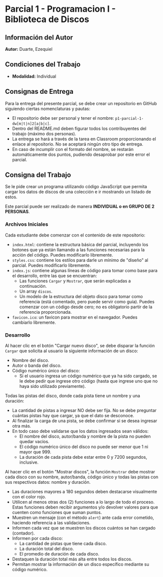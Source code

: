 # Parcial 1 - Programacion I - Biblioteca de Discos

## Información del Autor
**Autor:** Duarte, Ezequiel

## Condiciones del Trabajo
- **Modalidad:** Individual

## Consignas de Entrega

Para la entrega del presente parcial, se debe crear un repositorio en GitHub siguiendo ciertas nomenclaturas y pautas:

- El repositorio debe ser personal y tener el nombre: `p1-parcial-1-dw[m|t|n]2[a|b|c]`.
- Dentro del README.md deben figurar todos los contribuyentes del trabajo (máximo dos personas).
- La entrega se hará a través de la tarea en Classroom proporcionando el enlace al repositorio. No se aceptará ningún otro tipo de entrega.
- En caso de incumplir con el formato del nombre, se restarán automáticamente dos puntos, pudiendo desaprobar por este error el parcial.


## Consigna del Trabajo

Se le pide crear un programa utilizando código JavaScript que permita cargar los datos de discos de una colección e ir mostrando un listado de estos.

Este parcial puede ser realizado de manera **INDIVIDUAL o en GRUPO DE 2 PERSONAS**.


### Archivos Iniciales

Cada estudiante debe comenzar con el contenido de este repositorio:

- `index.html`: contiene la estructura básica del parcial, incluyendo los botones que ya están llamando a las funciones necesarias para la acción del código. Puedes modificarlo libremente.
- `styles.css`: contiene los estilos para darle un mínimo de "diseño" al parcial. Puedes modificarlo libremente.
- `index.js`: contiene algunas líneas de código para tomar como base para el desarrollo, entre las que se encuentran:
  - Las funciones `Cargar` y `Mostrar`, que serán explicadas a continuación.
  - Un array `discos`.
  - Un modelo de la estructura del objeto disco para tomar como referencia (está comentado, pero puede servir como guía).
  Puedes comenzar con un código desde cero; no es obligatorio partir de la referencia proporcionada.
- `favicon.ico`: un favicon para mostrar en el navegador. Puedes cambiarlo libremente.

### Desarrollo

Al hacer clic en el botón "Cargar nuevo disco", se debe disparar la función `Cargar` que solicita al usuario la siguiente información de un disco:

- Nombre del disco.
- Autor o banda del disco.
- Código numérico único del disco:
  - Si el usuario ingresa un código numérico que ya ha sido cargado, se le debe pedir que ingrese otro código (hasta que ingrese uno que no haya sido utilizado previamente).

Todas las pistas del disco, donde cada pista tiene un nombre y una duración:

- La cantidad de pistas a ingresar NO debe ser fija. No se debe preguntar cuántas pistas hay que cargar, ya que el dato se desconoce.
- Al finalizar la carga de una pista, se debe confirmar si se desea ingresar otra más.
- En todo caso debe validarse que los datos ingresados sean válidos:
  - El nombre del disco, autor/banda y nombre de la pista no pueden quedar vacíos.
  - El código numérico único del disco no puede ser menor que 1 ni mayor que 999.
  - La duración de cada pista debe estar entre 0 y 7200 segundos, inclusive.

Al hacer clic en el botón "Mostrar discos", la función `Mostrar` debe mostrar cada disco con su nombre, autor/banda, código único y todas las pistas con sus respectivos datos: nombre y duración.

- Las duraciones mayores a 180 segundos deben destacarse visualmente con el color rojo.
- Utilicen al menos otras dos (2) funciones a lo largo de todo el proceso. Estas funciones deben recibir argumentos y/o devolver valores para que cuenten como funciones que suman puntos.
- Muestren un mensaje (con el método `alert`) ante cada error cometido, haciendo referencia a las validaciones.
- Informen cada vez que se muestren los discos cuántos se han cargado (contador).
- Informen por cada disco:
  - La cantidad de pistas que tiene cada disco.
  - La duración total del disco.
  - El promedio de duración de cada disco.
- Destaquen la duración total más alta entre todos los discos.
- Permitan mostrar la información de un disco específico mediante su código numérico.
